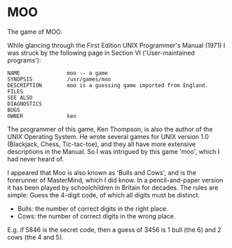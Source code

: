 # MOO
The game of MOO.

While glancing through the First Edition UNIX Programmer's Manual (1971) I was struck by the following page in Section VI ('User-maintained programs'): 
```
NAME               moo -- a game      
SYNOPSIS           /usr/games/moo
DESCRIPTION        moo is a guessing game imported from England.
FILES
SEE ALSO
DIAGNOSTICS
BUGS
OWNER              ken
```
The programmer of this game, Ken Thompson, is also the author of the UNIX Operating System. He wrote several games for UNIX version 1.0 (Blackjack, Chess, Tic-tac-toe), and they all have more extensive descriptions in the Manual. So I was intrigued by this game 'moo', which I had never heard of.

I appeared that Moo is also known as 'Bulls and Cows', and is the forerunner of MasterMind, which I did know. In a pencil-and-paper version it has been played by schoolchildren in Britain for decades. The rules are simple:
Guess the 4-digit code, of which all digits must be distinct.
* Bulls: the number of correct digits in the right place.
* Cows:  the number of correct digits in the wrong place.

E.g. if 5846 is the secret code, then a guess of 3456 is 1 bull (the 6) and 2 cows (the 4 and 5). 

